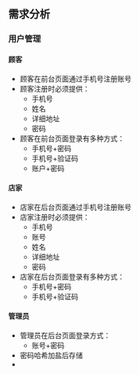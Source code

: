 ## 需求分析
### 用户管理
#### 顾客
- 顾客在前台页面通过手机号注册账号
- 顾客注册时必须提供：
	- 手机号
	- 姓名
	- 详细地址
	- 密码
- 顾客在前台页面登录有多种方式：
	- 手机号+密码
	- 手机号+验证码
	- 账户+密码
#### 店家
- 店家在后台页面通过手机号注册账号
- 店家注册时必须提供：
	- 手机号
	- 账号
	- 姓名
	- 详细地址
	- 密码
- 店家在后台页面登录有多种方式：
	- 手机号+密码
	- 手机号+验证码
#### 管理员
- 管理员在后台页面登录方式：
	- 账号+密码
- 密码哈希加盐后存储
- 
<!--stackedit_data:
eyJoaXN0b3J5IjpbMTg4OTY5OTY3MCwtNzM2MjE3MjU2LC0xOT
AxMzExNzg2LDM0NzgwOTQ0NiwtNTU3MzYzNTldfQ==
-->